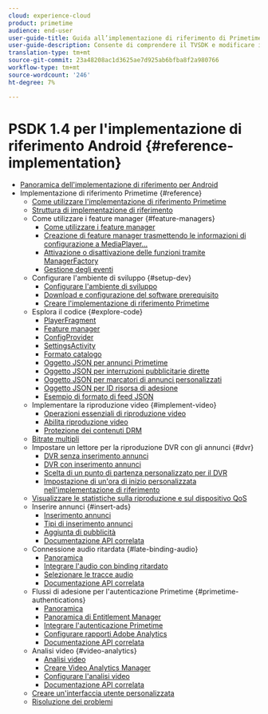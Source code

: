 ```yaml
---
cloud: experience-cloud
product: primetime
audience: end-user
user-guide-title: Guida all’implementazione di riferimento di Primetime
user-guide-description: Consente di comprendere il TVSDK e modificare i gestori delle funzioni per personalizzare il lettore personale.
translation-type: tm+mt
source-git-commit: 23a48208ac1d3625ae7d925ab6bfba8f2a980766
workflow-type: tm+mt
source-wordcount: '246'
ht-degree: 7%

---
```



# PSDK 1.4 per l&#39;implementazione di riferimento Android {#reference-implementation}

+ [Panoramica dell&#39;implementazione di riferimento per Android](home.md)
+ Implementazione di riferimento Primetime {#reference}
   + [Come utilizzare l&#39;implementazione di riferimento Primetime](ref-implementation/how-to-use-ref-player.md)
   + [Struttura di implementazione di riferimento](ref-implementation/ref-player-structure.md)
   + Come utilizzare i feature manager {#feature-managers}
      + [Come utilizzare i feature manager](ref-implementation/using-feature-managers/how-to-use-feature-managers.md)
      + [Creazione di feature manager trasmettendo le informazioni di configurazione a MediaPlayer...](ref-implementation/using-feature-managers/creating-feature-managers.md)
      + [Attivazione o disattivazione delle funzioni tramite ManagerFactory](ref-implementation/using-feature-managers/turning-features-on-off.md)
      + [Gestione degli eventi](ref-implementation/using-feature-managers/handling-events.md)
   + Configurare l&#39;ambiente di sviluppo {#setup-dev}
      + [Configurare l&#39;ambiente di sviluppo](set-up-dev-environment/set-up-dev-environment-overview.md)
      + [Download e configurazione del software prerequisito](set-up-dev-environment/download-prereqs-android.md)
      + [Creare l&#39;implementazione di riferimento Primetime](set-up-dev-environment/install-the-ref-player-project.md)
   + Esplora il codice {#explore-code}
      + [PlayerFragment](set-up-dev-environment/exploring-code/player-fragment.md)
      + [Feature manager](set-up-dev-environment/exploring-code/about-psdk-feature-managers.md)
      + [ConfigProvider](set-up-dev-environment/exploring-code/config-provider.md)
      + [SettingsActivity](set-up-dev-environment/exploring-code/settings-activity.md)
      + [Formato catalogo](set-up-dev-environment/exploring-code/catalog-format.md)
      + [Oggetto JSON per annunci Primetime](set-up-dev-environment/exploring-code/json-pt-ads.md)
      + [Oggetto JSON per interruzioni pubblicitarie dirette](set-up-dev-environment/exploring-code/json-direct-ad-breaks.md)
      + [Oggetto JSON per marcatori di annunci personalizzati](set-up-dev-environment/exploring-code/json-custom-ad-markers.md)
      + [Oggetto JSON per ID risorsa di adesione](set-up-dev-environment/exploring-code/json-entitlement-resource-id.md)
      + [Esempio di formato di feed JSON](set-up-dev-environment/exploring-code/example-json-feed-format.md)
   + Implementare la riproduzione video {#implement-video}
      + [Operazioni essenziali di riproduzione video](implement-video-playback/video-playback.md)
      + [Abilita riproduzione video](implement-video-playback/enable-video-playback.md)
      + [Protezione dei contenuti DRM](implement-video-playback/content-protection.md)
   + [Bitrate multipli](implement-video-playback/mbr.md)
   + Impostare un lettore per la riproduzione DVR con gli annunci {#dvr}
      + [DVR senza inserimento annunci](implement-video-playback/dvr/dvr-without-ad-insertion.md)
      + [DVR con inserimento annunci](implement-video-playback/dvr/dvr-with-ad-insertion.md)
      + [Scelta di un punto di partenza personalizzato per il DVR](implement-video-playback/dvr/dvr-custom-start-point.md)
      + [Impostazione di un&#39;ora di inizio personalizzata nell&#39;implementazione di riferimento](implement-video-playback/dvr/set-custom-start-time-dvr.md)
   + [Visualizzare le statistiche sulla riproduzione e sul dispositivo QoS](implement-video-playback/qos-statistics.md)
   + Inserire annunci {#insert-ads}
      + [Inserimento annunci](insert-ads/ad-insertion.md)
      + [Tipi di inserimento annunci](insert-ads/ad-insertion-types.md)
      + [Aggiunta di pubblicità](insert-ads/add-advertising.md)
      + [Documentazione API correlata](insert-ads/aps-callbacks-ad-insertion.md)
   + Connessione audio ritardata {#late-binding-audio}
      + [Panoramica](late-binding-audio/late-binding-audio-overview.md)
      + [Integrare l&#39;audio con binding ritardato](late-binding-audio/aa-enable.md)
      + [Selezionare le tracce audio](late-binding-audio/select-audio-tracks.md)
      + [Documentazione API correlata](late-binding-audio/aa-api-callbacks.md)
   + Flussi di adesione per l&#39;autenticazione Primetime {#primetime-authentications}
      + [Panoramica](paytvpass-entitlement/paytvpass-entitlement-overview.md)
      + [Panoramica di Entitlement Manager](paytvpass-entitlement/entitlement-overvivew.md)
      + [Integrare l&#39;autenticazione Primetime](paytvpass-entitlement/integrate-pass.md)
      + [Configurare  rapporti Adobe Analytics](paytvpass-entitlement/pass-analytics-setup.md)
      + [Documentazione API correlata](paytvpass-entitlement/pass-apis-callbacks.md)
   + Analisi video {#video-analytics}
      + [Analisi video](video-analytics/video-analytics-overview.md)
      + [Creare Video Analytics Manager](video-analytics/create-video-analytics-manager.md)
      + [Configurare l&#39;analisi video](video-analytics/configure-video-analytics-manager.md)
      + [Documentazione API correlata](video-analytics/va-apis-callbacks.md)
   + [Creare un&#39;interfaccia utente personalizzata](build-custom-ui.md)
   + [Risoluzione dei problemi](troubleshooting.md)
